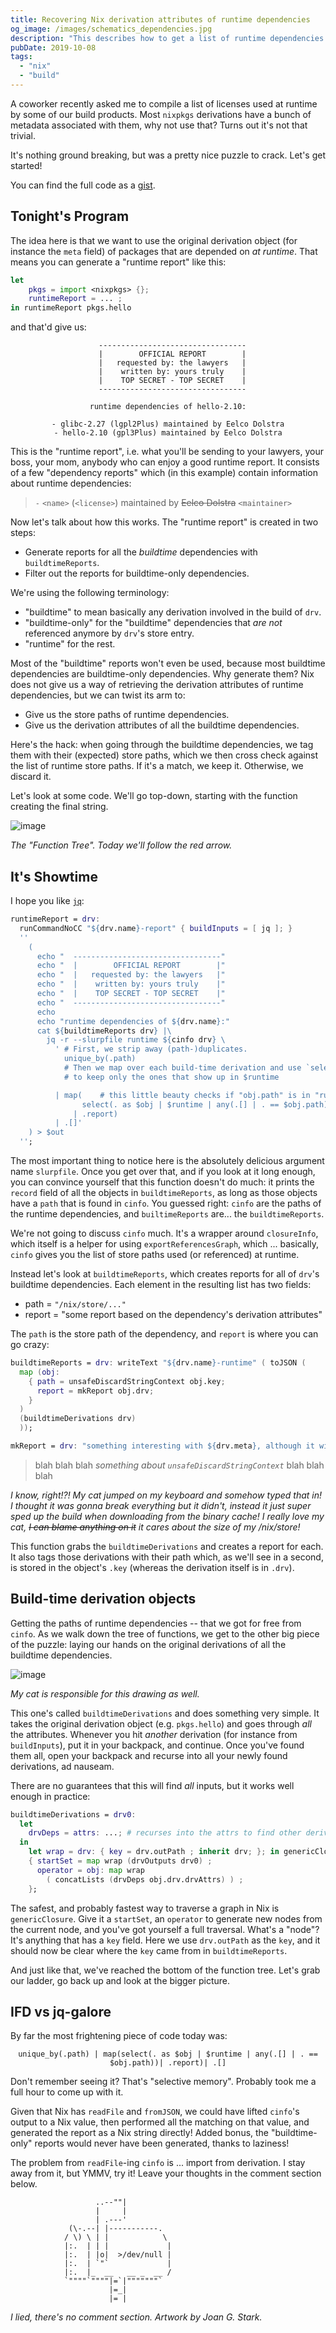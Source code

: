 ```yaml
---
title: Recovering Nix derivation attributes of runtime dependencies
og_image: /images/schematics_dependencies.jpg
description: "This describes how to get a list of runtime dependencies of a Nix package, from within Nix"
pubDate: 2019-10-08
tags:
  - "nix"
  - "build"
---
```


A coworker recently asked me to compile a list of licenses used at runtime by
some of our build products. Most `nixpkgs` derivations have a bunch of metadata
associated with them, why not use that? Turns out it's not that trivial.

<!--more-->

It's nothing ground breaking, but was a pretty nice puzzle to
crack. Let's get started!

You can find the full code as a [gist](https://gist.github.com/nmattia/93573354da7b24ba037145d81cb34bea).

## Tonight's Program

The idea here is that we want to use the original derivation object (for
instance the `meta` field) of packages that are depended on _at runtime_.
That means you can generate a "runtime report" like this:

```nix
let
    pkgs = import <nixpkgs> {};
    runtimeReport = ... ;
in runtimeReport pkgs.hello
```

and that'd give us:

<div style="text-align: center">

```
  ---------------------------------
  |        OFFICIAL REPORT        |
  |   requested by: the lawyers   |
  |    written by: yours truly    |
  |    TOP SECRET - TOP SECRET    |
  ---------------------------------

runtime dependencies of hello-2.10:

- glibc-2.27 (lgpl2Plus) maintained by Eelco Dolstra
- hello-2.10 (gpl3Plus) maintained by Eelco Dolstra

```

</div>

This is the "runtime report", i.e. what you'll be sending to your lawyers, your
boss, your mom, anybody who can enjoy a good runtime report. It consists of a
few "dependency reports" which (in this example) contain information about
runtime dependencies:

> `-` `<name>` (`<license>`) maintained by ~~Eelco Dolstra~~ `<maintainer>`

Now let's talk about how this works. The "runtime report" is created in two
steps:

- Generate reports for all the _buildtime_ dependencies with
  `buildtimeReports`.
- Filter out the reports for buildtime-only dependencies.

We're using the following terminology:

- "buildtime" to mean basically any derivation involved in the build of
  `drv`.
- "buildtime-only" for the "buildtime" dependencies that _are not_
  referenced anymore by `drv`'s store entry.
- "runtime" for the rest.

Most of the "buildtime" reports won't even be used, because most buildtime
dependencies are buildtime-only dependencies. Why generate them? Nix does not
give us a way of retrieving the derivation attributes of runtime dependencies,
but we can twist its arm to:

- Give us the store paths of runtime dependencies.
- Give us the derivation attributes of all the buildtime dependencies.

Here's the hack: when going through the buildtime dependencies, we tag them
with their (expected) store paths, which we then cross check against the list
of runtime store paths. If it's a match, we keep it. Otherwise, we discard it.

Let's look at some code. We'll go top-down, starting with the function creating
the final string.

![image](/images/runtime-deps.png)

_The "Function Tree". Today we'll follow the red arrow._

## It's Showtime

I hope you like [`jq`](https://stedolan.github.io/jq/manual/):

```nix
runtimeReport = drv:
  runCommandNoCC "${drv.name}-report" { buildInputs = [ jq ]; }
  ''
    (
      echo "  ---------------------------------"
      echo "  |        OFFICIAL REPORT        |"
      echo "  |   requested by: the lawyers   |"
      echo "  |    written by: yours truly    |"
      echo "  |    TOP SECRET - TOP SECRET    |"
      echo "  ---------------------------------"
      echo
      echo "runtime dependencies of ${drv.name}:"
      cat ${buildtimeReports drv} |\
        jq -r --slurpfile runtime ${cinfo drv} \
          ' # First, we strip away (path-)duplicates.
            unique_by(.path)
            # Then we map over each build-time derivation and use `select()`
            # to keep only the ones that show up in $runtime

          | map(    # this little beauty checks if "obj.path" is in "runtime"
                select(. as $obj | $runtime | any(.[] | . == $obj.path))
              | .report)
          | .[]'
    ) > $out
  '';
```

The most important thing to notice here is the absolutely delicious argument
name `slurpfile`. Once you get over that, and if you look at it long enough,
you can convince yourself that this function doesn't do much: it prints the
`record` field of all the objects in `buildtimeReports`, as long as those
objects have a `path` that is found in `cinfo`. You guessed right: `cinfo` are
the paths of the runtime dependencies, and `builtimeReports` are... the
`buildtimeReports`.

We're not going to discuss `cinfo` much. It's a wrapper around `closureInfo`,
which itself is a helper for using `exportReferencesGraph`, which ...
basically, `cinfo` gives you the list of store paths used (or referenced) at
runtime.

Instead let's look at `buildtimeReports`, which creates reports for all of
`drv`'s buildtime dependencies. Each element in the resulting list has two
fields:

- path = `"/nix/store/..."`
- report = "some report based on the dependency's derivation attributes"

The `path` is the store path of the dependency, and `report` is where you can
go crazy:

```nix
buildtimeReports = drv: writeText "${drv.name}-runtime" ( toJSON (
  map (obj:
    { path = unsafeDiscardStringContext obj.key;
      report = mkReport obj.drv;
    }
  )
  (buildtimeDerivations drv)
  ));

mkReport = drv: "something interesting with ${drv.meta}, although it will most likely mention Eelco or peti";
```

> blah blah blah _something about `unsafeDiscardStringContext`_ blah blah blah

_I know, right!?! My cat jumped on my keyboard and somehow typed that in! I
thought it was gonna break everything but it didn't, instead it just super sped
up the build when downloading from the binary cache! I really love my cat, ~~I
can blame anything on it~~ it cares about the size of my /nix/store!_

This function grabs the `buildtimeDerivations` and creates a report for each.
It also tags those derivations with their path which, as we'll see in a second,
is stored in the object's `.key` (whereas the derivation itself is in `.drv`).

## Build-time derivation objects

Getting the paths of runtime dependencies -- that we got for free from `cinfo`.
As we walk down the tree of functions, we get to the other big piece of the
puzzle: laying our hands on the original derivations of all the buildtime
dependencies.

![image](/images/warning-hack-ahead.png)

_My cat is responsible for this drawing as well._

This one's called `buildtimeDerivations` and does something very simple. It
takes the original derivation object (e.g. `pkgs.hello`) and goes through _all_
the attributes. Whenever you hit _another_ derivation (for instance from
`buildInputs`), put it in your backpack, and continue. Once you've found them
all, open your backpack and recurse into all your newly found derivations, ad
nauseam.

There are no guarantees that this will find _all_ inputs, but it works well
enough in practice:

```nix
buildtimeDerivations = drv0:
  let
    drvDeps = attrs: ...; # recurses into the attrs to find other derivations
  in
    let wrap = drv: { key = drv.outPath ; inherit drv; }; in genericClosure
    { startSet = map wrap (drvOutputs drv0) ;
      operator = obj: map wrap
        ( concatLists (drvDeps obj.drv.drvAttrs) ) ;
    };
```

The safest, and probably fastest way to traverse a graph in Nix is
`genericClosure`. Give it a `startSet`, an `operator` to generate new nodes
from the current node, and you've got yourself a full traversal. What's a
"node"? It's anything that has a `key` field. Here we use `drv.outPath` as the
`key`, and it should now be clear where the `key` came from in
`buildtimeReports`.

And just like that, we've reached the bottom of the function tree. Let's grab
our ladder, go back up and look at the bigger picture.

## IFD vs jq-galore

By far the most frightening piece of code today was:

<div style="text-align: center">

```
unique_by(.path) | map(select(. as $obj | $runtime | any(.[] | . == $obj.path))| .report)| .[]
```

</div>

Don't remember seeing it? That's "selective memory". Probably took me a full
hour to come up with it.

Given that Nix has `readFile` and `fromJSON`, we could have lifted `cinfo`'s
output to a Nix value, then performed all the matching on that value, and
generated the report as a Nix string directly! Added bonus, the
"buildtime-only" reports would never have been generated, thanks to laziness!

The problem from `readFile`-ing `cinfo` is ... import from derivation. I stay
away from it, but YMMV, try it! Leave your thoughts in the comment section
below.

```
                   ..--""|
                   |     |
                   | .---'
             (\-.--| |-----------.
            / \) \ | |            \
            |:.  | | |             |
            |:.  | |o|  >/dev/null |
            |:.  | `"`             |
            |:.  |_  __   __ _  __ /
            `""""`""""|=`|"""""""`
                      |=_|
                      |= |

```

_I lied, there's no comment section. Artwork by Joan G. Stark._
